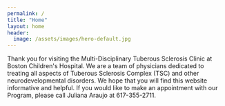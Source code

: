 ```yaml
---
permalink: /
title: "Home"
layout: home
header:
  image: /assets/images/hero-default.jpg
---
```


Thank you for visiting the Multi-Disciplinary Tuberous Sclerosis Clinic at Boston Children's Hospital. We are a team of physicians dedicated to treating all aspects of Tuberous Sclerosis Complex (TSC) and other neurodevelopmental disorders. We hope that you will find this website informative and helpful. If you would like to make an appointment with our Program, please call Juliana Araujo at 617-355-2711.
